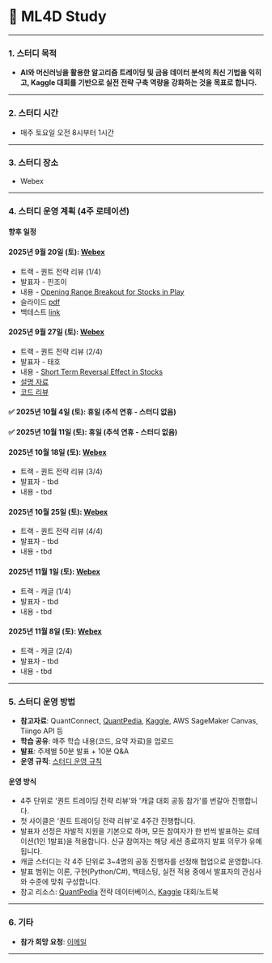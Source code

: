 # 📢 ML4D Study

---

### **1. 스터디 목적**
- **AI와 머신러닝을 활용한 알고리즘 트레이딩 및 금융 데이터 분석의 최신 기법을 익히고, Kaggle 대회를 기반으로 실전 전략 구축 역량을 강화하는 것을 목표로 합니다.**

---

### **2. 스터디 시간**
- 매주 토요일 오전 8시부터 1시간

---

### **3. 스터디 장소**
- Webex

---

### **4. 스터디 운영 계획 (4주 로테이션)**


#### 향후 일정

#### **2025년 9월 20일 (토)**: [Webex](https://lgehq.webex.com/lgehq-en/j.php?MTID=m7ce242843e71db115e8b2369986a04aa)
- 트랙 - 퀀트 전략 리뷰 (1/4)
- 발표자 - 핀조이
- 내용 - [Opening Range Breakout for Stocks in Play](https://www.quantconnect.com/research/18444/opening-range-breakout-for-stocks-in-play/p1)
- 슬라이드 [pdf](https://github.com/restful3/ml4t/blob/main/archive/Quant%20Trading%20Strategy%20Review/ORB_for_Stocks_in_Play.pdf)
- 백테스트 [link](https://www.quantconnect.cloud/backtest/8f984879ae58a8cc56436d59a636ef97)

#### **2025년 9월 27일 (토)**: [Webex](https://lgehq.webex.com/lgehq-en/j.php?MTID=m794c4e50f5ff0e9aa332e21523485655)
- 트랙 - 퀀트 전략 리뷰 (2/4)
- 발표자 - 태호
- 내용 - [Short Term Reversal Effect in Stocks](https://quantpedia.com/strategies/short-term-reversal-in-stocks)
- [설명 자료](https://github.com/restful3/ml4t/blob/main/archive/Quant%20Trading%20Strategy%20Review/short_term_reversal_effect_%EC%86%8C%EA%B0%9C_Teo.ipynb)
- [코드 리뷰](https://github.com/restful3/ml4t/blob/main/archive/Quant%20Trading%20Strategy%20Review/short_term_reversal_effect_%EC%BD%94%EB%93%9C_%EB%B6%84%EC%84%9DTeo.py)

#### **✅ 2025년 10월 4일 (토)**: 휴일 (추석 연휴 - 스터디 없음)

#### **✅ 2025년 10월 11일 (토)**: 휴일 (추석 연휴 - 스터디 없음)

#### **2025년 10월 18일 (토)**: [Webex](https://lgehq.webex.com/lgehq-en/j.php?MTID=me926d907650c9b1a34a5cf2a56fbea7c)
- 트랙 - 퀀트 전략 리뷰 (3/4)
- 발표자 - tbd
- 내용 - tbd

#### **2025년 10월 25일 (토)**: [Webex](https://lgehq.webex.com/lgehq-en/j.php?MTID=m18b99f88356090f9f2ce9d29adefecc3)
- 트랙 - 퀀트 전략 리뷰 (4/4)
- 발표자 - tbd
- 내용 - tbd

#### **2025년 11월 1일 (토)**: [Webex](https://lgehq.webex.com/lgehq-en/j.php?MTID=m54969345967403cc4743ce696daeb9f0)
- 트랙 - 캐글 (1/4)
- 발표자 - tbd
- 내용 - tbd

#### **2025년 11월 8일 (토)**: [Webex](https://lgehq.webex.com/lgehq-en/j.php?MTID=me13617ac007993e928d591c2d3dc036e)
- 트랙 - 캐글 (2/4)
- 발표자 - tbd
- 내용 - tbd

---

### **5. 스터디 운영 방법**
- **참고자료**: QuantConnect, [QuantPedia](https://quantpedia.com/), [Kaggle](https://www.kaggle.com/), AWS SageMaker Canvas, Tiingo API 등
- **학습 공유**: 매주 학습 내용(코드, 요약 자료)을 업로드
- **발표**: 주제별 50분 발표 + 10분 Q&A
- **운영 규칙**: [스터디 운영 규칙](https://github.com/restful3/ds4th_study/blob/main/source/%EC%8A%A4%ED%84%B0%EB%94%94_%EC%9A%B4%EC%98%81_%EA%B7%9C%EC%B9%99_v01.pdf)


#### 운영 방식
- 4주 단위로 '퀀트 트레이딩 전략 리뷰'와 '캐글 대회 공동 참가'를 번갈아 진행합니다.
- 첫 사이클은 '퀀트 트레이딩 전략 리뷰'로 4주간 진행합니다.
- 발표자 선정은 자발적 지원을 기본으로 하며, 모든 참여자가 한 번씩 발표하는 로테이션(1인 1발표)을 적용합니다. 신규 참여자는 해당 세션 종료까지 발표 의무가 유예됩니다.
- 캐글 스터디는 각 4주 단위로 3~4명의 공동 진행자를 선정해 협업으로 운영합니다.
- 발표 범위는 이론, 구현(Python/C#), 백테스팅, 실전 적용 중에서 발표자의 관심사와 수준에 맞춰 구성합니다.
- 참고 리소스: [QuantPedia](https://quantpedia.com/) 전략 데이터베이스, [Kaggle](https://www.kaggle.com/) 대회/노트북

---

### **6. 기타**
- **참가 희망 요청**: [이메일](mailto:restful3@gmail.com)
---
